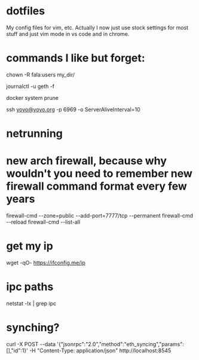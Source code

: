# dotfiles
My config files for vim, etc. Actually I now just use stock settings for most stuff and just vim mode in vs code and in chrome.

# commands I like but forget:
chown -R fala:users my_dir/

journalctl -u geth -f

docker system prune

ssh yoyo@yoyo.org -p 6969 -o ServerAliveInterval=10

# netrunning
# new arch firewall, because why wouldn't you need to remember new firewall command format every few years
firewall-cmd --zone=public --add-port=7777/tcp --permanent
firewall-cmd --reload
firewall-cmd --list-all

# get my ip
wget -qO- https://ifconfig.me/ip

# ipc paths
netstat -lx | grep ipc

# synching?
curl -X POST --data '{"jsonrpc":"2.0","method":"eth_syncing","params":[],"id":1}' -H "Content-Type: application/json" http://localhost:8545
